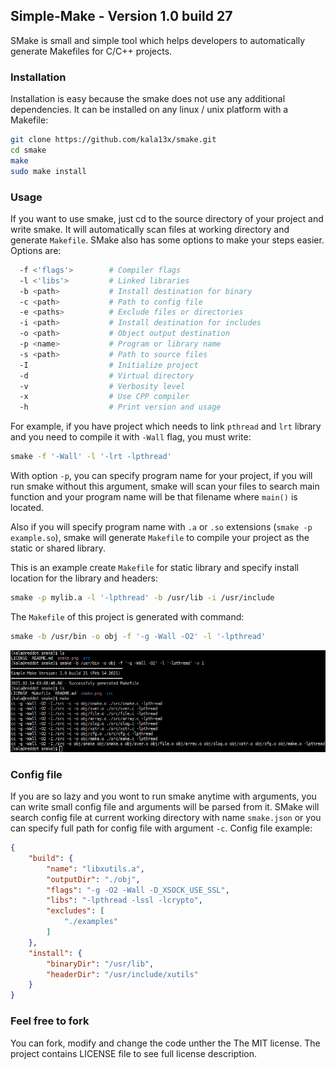 ## Simple-Make - Version 1.0 build 27
SMake is small and simple tool which helps developers to automatically generate Makefiles for C/C++ projects.

### Installation
Installation is easy because the smake does not use any additional dependencies. It can be installed on any linux / unix platform with a Makefile:
```bash
git clone https://github.com/kala13x/smake.git
cd smake
make
sudo make install
```

### Usage
If you want to use smake, just cd to the source directory of your project and write smake. It will automatically scan files at working directory and generate `Makefile`. SMake also has some options to make your steps easier. Options are:
```bash
  -f <'flags'>        # Compiler flags
  -l <'libs'>         # Linked libraries
  -b <path>           # Install destination for binary
  -c <path>           # Path to config file
  -e <paths>          # Exclude files or directories
  -i <path>           # Install destination for includes
  -o <path>           # Object output destination
  -p <name>           # Program or library name
  -s <path>           # Path to source files
  -I                  # Initialize project
  -d                  # Virtual directory
  -v                  # Verbosity level
  -x                  # Use CPP compiler
  -h                  # Print version and usage
```
For example, if you have project which needs to link `pthread` and `lrt` library and you need to compile it with `-Wall` flag, you must write:
```bash
smake -f '-Wall' -l '-lrt -lpthread'
```

With option `-p`, you can specify program name for your project, if you will run smake without this argument, smake will scan your files to search main function and your program name will be that filename where `main()` is located.

Also if you will specify program name with `.a` or `.so` extensions (`smake -p example.so`), smake will generate `Makefile` to compile your project as the static or shared library.

This is an example create `Makefile` for static library and specify install location for the library and headers:
```bash
smake -p mylib.a -l '-lpthread' -b /usr/lib -i /usr/include
```

The `Makefile` of this project is generated with command:
```bash
smake -b /usr/bin -o obj -f '-g -Wall -O2' -l '-lpthread'
```

![alt tag](https://github.com/kala13x/smake/blob/master/smake.png)

### Config file
If you are so lazy and you wont to run smake anytime with arguments, you can write small config file and arguments will be parsed from it. SMake will search config file at current working directory with name `smake.json` or you can specify full path for config file with argument `-c`.
Config file example:
```json
{
    "build": {
        "name": "libxutils.a",
        "outputDir": "./obj",
        "flags": "-g -O2 -Wall -D_XSOCK_USE_SSL",
        "libs": "-lpthread -lssl -lcrypto",
        "excludes": [
            "./examples"
        ]
    },
    "install": {
        "binaryDir": "/usr/lib",
        "headerDir": "/usr/include/xutils"
    }
}
```

### Feel free to fork
You can fork, modify and change the code unther the The MIT license. The project contains LICENSE file to see full license description.
